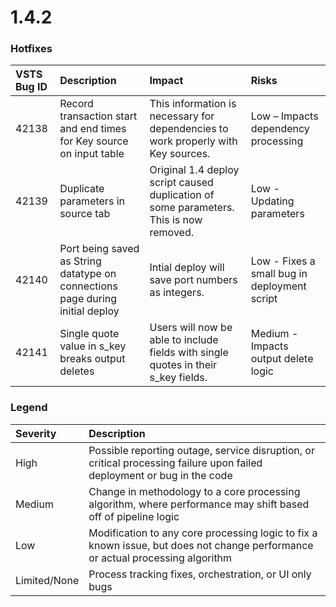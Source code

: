 # 1.4.2

### Hotfixes

| VSTS Bug ID | Description | Impact | Risks |
| :--- | :--- | :--- | :--- |
| 42138 | Record transaction start and end times for Key source on input table | This information is necessary for dependencies to work properly with Key sources. | Low – Impacts dependency processing |
| 42139 | Duplicate parameters in source tab | Original 1.4 deploy script caused duplication of some parameters. This is now removed. | Low - Updating parameters |
| 42140 | Port being saved as String datatype on connections page during initial deploy | Intial deploy will save port numbers as integers. | Low - Fixes a small bug in deployment script |
| 42141 | Single quote value in s\_key breaks output deletes | Users will now be able to include fields with single quotes in their s\_key fields. | Medium - Impacts output delete logic |

### Legend

| Severity | Description |
| :--- | :--- |
| High | Possible reporting outage, service disruption, or critical processing failure upon failed deployment or bug in the code |
| Medium | Change in methodology to a core processing algorithm, where performance may shift based off of pipeline logic |
| Low | Modification to any core processing logic to fix a known issue, but does not change performance or actual processing algorithm |
| Limited/None | Process tracking fixes, orchestration, or UI only bugs |

